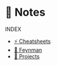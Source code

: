 # 📝 Notes 

INDEX

- [⚡️ Cheatsheets](./cheatsheets/)
- [🧪 Feynman](./feynman/)
- [🚜 Projects](./projects.md)
